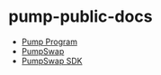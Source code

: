 # pump-public-docs

- [Pump Program](docs/PUMP_PROGRAM_README.md)
- [PumpSwap](docs/PUMP_SWAP_README.md)
- [PumpSwap SDK](docs/PUMP_SWAP_SDK_README.md)
